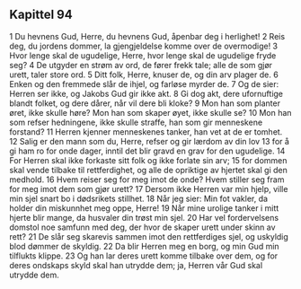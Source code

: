 ## Kapittel 94

1 Du hevnens Gud, Herre, du hevnens Gud, åpenbar deg i herlighet!
2 Reis deg, du jordens dommer, la gjengjeldelse komme over de overmodige!
3 Hvor lenge skal de ugudelige, Herre, hvor lenge skal de ugudelige fryde seg?
4 De utgyder en strøm av ord, de fører frekk tale; alle de som gjør urett, taler store ord.
5 Ditt folk, Herre, knuser de, og din arv plager de.
6 Enken og den fremmede slår de ihjel, og farløse myrder de.
7 Og de sier: Herren ser ikke, og Jakobs Gud gir ikke akt.
8 Gi dog akt, dere ufornuftige blandt folket, og dere dårer, når vil dere bli kloke?
9 Mon han som planter øret, ikke skulle høre? Mon han som skaper øyet, ikke skulle se?
10 Mon han som refser hedningene, ikke skulle straffe, han som gir menneskene forstand?
11 Herren kjenner menneskenes tanker, han vet at de er tomhet.
12 Salig er den mann som du, Herre, refser og gir lærdom av din lov
13 for å gi ham ro for onde dager, inntil det blir gravd en grav for den ugudelige.
14 For Herren skal ikke forkaste sitt folk og ikke forlate sin arv;
15 for dommen skal vende tilbake til rettferdighet, og alle de opriktige av hjertet skal gi den medhold.
16 Hvem reiser seg for meg imot de onde? Hvem stiller seg fram for meg imot dem som gjør urett?
17 Dersom ikke Herren var min hjelp, ville min sjel snart bo i dødsrikets stillhet.
18 Når jeg sier: Min fot vakler, da holder din miskunnhet meg oppe, Herre!
19 Når mine urolige tanker i mitt hjerte blir mange, da husvaler din trøst min sjel.
20 Har vel fordervelsens domstol noe samfunn med deg, der hvor de skaper urett under skinn av rett?
21 De slår seg skarevis sammen imot den rettferdiges sjel, og uskyldig blod dømmer de skyldig.
22 Da blir Herren meg en borg, og min Gud min tilflukts klippe.
23 Og han lar deres urett komme tilbake over dem, og for deres ondskaps skyld skal han utrydde dem; ja, Herren vår Gud skal utrydde dem.
